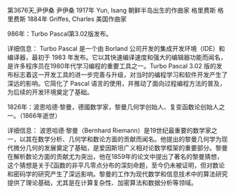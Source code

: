 第3676天,尹伊桑
尹伊桑 1917年
Yun, Isang 朝鲜半岛出生的作曲家
格里费斯
格里费斯 1884年
Griffes, Charles 美国作曲家


986年：Turbo Pascal第3.02版发布。

详细信息： Turbo Pascal 是一个由 Borland 公司开发的集成开发环境（IDE）和编译器，最初于 1983 年发布。它以其快速编译速度和强大的编辑器功能而闻名，是许多程序员在1980年代学习编程的重要工具之一。Turbo Pascal 3.02 版的发布标志着这一开发工具的进一步完善与升级，对当时的编程学习和软件开发产生了深远的影响。它简化了 Pascal 语言的使用，并推动了面向过程编程方法的普及，为后续的开发环境奠定了基础。

1826年：波恩哈德·黎曼，德國数学家，黎曼几何学创始人、复变函数论创始人之一。（1866年逝世）

详细信息： 波恩哈德·黎曼（Bernhard Riemann）是19世纪最重要的数学家之一，以其在数学分析、几何学和数论方面的贡献而闻名。他提出的黎曼几何学为现代微分几何的发展奠定了基础，是爱因斯坦广义相对论数学框架的重要部分。黎曼在解析数论方面的贡献尤为突出，他在1859年的论文中提出了著名的黎曼猜想，这个猜想是关于ζ函数的非平凡零点分布的深刻命题，至今仍未被证明，但对数论和密码学的研究产生了深远影响。黎曼的工作为现代数学和信息技术中的算法研究提供了理论基础，尤其是在计算复杂性、加密算法和数据分析等领域。